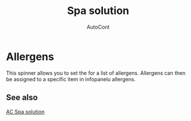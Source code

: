 ﻿---
    title: "Spa solution"
    author: AutoCont
    ms.date: 04/30/2018
    ms.topic: article
    ms.prod: dynamics-nav-2017
    ms.contentlocale: en
    ms.lasthandoff: 04/30/2018
---

# Allergens

This spinner allows you to set the for a list of allergens. Allergens can then be assigned to a specific item in infopanelu allergens. 


## <a name="see-also"></a>See also
[AC Spa solution](ac-spa-solution.md)